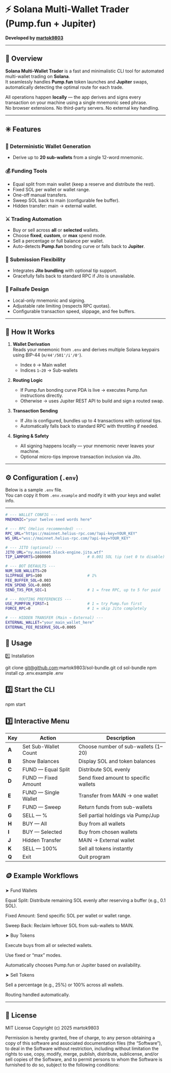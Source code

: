 # ⚡ Solana Multi-Wallet Trader (Pump.fun + Jupiter)

**Developed by [martok9803](https://github.com/martok9803)**  

---

## 🧩 Overview

**Solana Multi-Wallet Trader** is a fast and minimalistic CLI tool for automated multi-wallet trading on **Solana**.  
It seamlessly handles **Pump.fun** token launches and **Jupiter** swaps, automatically detecting the optimal route for each trade.

All operations happen **locally** — the app derives and signs every transaction on your machine using a single mnemonic seed phrase.  
No browser extensions. No third-party servers. No external key handling.

---

## ✳️ Features

### 🔑 Deterministic Wallet Generation
- Derive up to **20 sub-wallets** from a single 12-word mnemonic.

### 💰 Funding Tools
- Equal split from main wallet (keep a reserve and distribute the rest).  
- Fixed SOL per wallet or wallet range.  
- One-off manual transfers.  
- Sweep SOL back to main (configurable fee buffer).  
- Hidden transfer: main → external wallet.

### ⚔️ Trading Automation
- Buy or sell across **all** or **selected** wallets.  
- Choose **fixed**, **custom**, or **max** spend mode.  
- Sell a percentage or full balance per wallet.  
- Auto-detects **Pump.fun** bonding curve or falls back to **Jupiter**.

### 🚀 Submission Flexibility
- Integrates **Jito bundling** with optional tip support.  
- Gracefully falls back to standard RPC if Jito is unavailable.

### 🧱 Failsafe Design
- Local-only mnemonic and signing.  
- Adjustable rate limiting (respects RPC quotas).  
- Configurable transaction speed, slippage, and fee buffers.

---

## 🧠 How It Works

1. **Wallet Derivation**  
   Reads your mnemonic from `.env` and derives multiple Solana keypairs using BIP-44 (`m/44'/501'/i'/0'`).  
   - Index `0` → Main wallet  
   - Indices `1–20` → Sub-wallets  

2. **Routing Logic**  
   - If Pump.fun bonding curve PDA is live → executes Pump.fun instructions directly.  
   - Otherwise → uses Jupiter REST API to build and sign a routed swap.  

3. **Transaction Sending**  
   - If Jito is configured, bundles up to 4 transactions with optional tips.  
   - Automatically falls back to standard RPC with throttling if needed.  

4. **Signing & Safety**  
   - All signing happens locally — your mnemonic never leaves your machine.  
   - Optional micro-tips improve transaction inclusion via Jito.  

---

## ⚙️ Configuration (`.env`)

Below is a sample `.env` file.  
You can copy it from `.env.example` and modify it with your keys and wallet info.

---

```bash
# --- WALLET CONFIG ---
MNEMONIC="your twelve seed words here"

# --- RPC (Helius recommended) ---
RPC_URL="https://mainnet.helius-rpc.com/?api-key=YOUR_KEY"
WS_URL="wss://mainnet.helius-rpc.com/?api-key=YOUR_KEY"

# --- JITO (optional) ---
JITO_URL="ny.mainnet.block-engine.jito.wtf"
TIP_LAMPORTS=1000000                # 0.001 SOL tip (set 0 to disable)

# --- BOT DEFAULTS ---
NUM_SUB_WALLETS=20
SLIPPAGE_BPS=100                    # 1%
FEE_BUFFER_SOL=0.003
MIN_SPEND_SOL=0.0005
SEND_TXS_PER_SEC=1                  # 1 = free RPC, up to 5 for paid

# --- ROUTING PREFERENCES ---
USE_PUMPFUN_FIRST=1                 # 1 = try Pump.fun first
FORCE_RPC=0                         # 1 = skip Jito completely

# --- HIDDEN TRANSFER (Main → External) ---
EXTERNAL_WALLET="your_main_wallet_here"
EXTERNAL_FEE_RESERVE_SOL=0.0005

```

## 🚀 Usage

1️⃣ Installation

git clone git@github.com:martok9803/sol-bundle.git
cd sol-bundle
npm install
cp .env.example .env


## 2️⃣ Start the CLI

npm start

## 3️⃣ Interactive Menu
| Key   | Action               | Description                           |
| ----- | -------------------- | ------------------------------------- |
| **A** | Set Sub-Wallet Count | Choose number of sub-wallets (1–20)   |
| **B** | Show Balances        | Display SOL and token balances        |
| **C** | FUND — Equal Split   | Distribute SOL evenly                 |
| **D** | FUND — Fixed Amount  | Send fixed amount to specific wallets |
| **E** | FUND — Single Wallet | Transfer from MAIN → one wallet       |
| **F** | FUND — Sweep         | Return funds from sub-wallets         |
| **G** | SELL — %             | Sell partial holdings via Pump/Jup    |
| **H** | BUY — All            | Buy from all wallets                  |
| **I** | BUY — Selected       | Buy from chosen wallets               |
| **J** | Hidden Transfer      | MAIN → External wallet                |
| **K** | SELL — 100%          | Sell all tokens instantly             |
| **Q** | Exit                 | Quit program                          |


## 🪙 Example Workflows

➤ Fund Wallets

Equal Split: Distribute remaining SOL evenly after reserving a buffer (e.g., 0.1 SOL).

Fixed Amount: Send specific SOL per wallet or wallet range.

Sweep Back: Reclaim leftover SOL from sub-wallets to MAIN.

➤ Buy Tokens

Execute buys from all or selected wallets.

Use fixed or “max” modes.

Automatically chooses Pump.fun or Jupiter based on availability.

➤ Sell Tokens

Sell a percentage (e.g., 25%) or 100% across all wallets.

Routing handled automatically.

----

## 📜 License

MIT License
Copyright (c) 2025 martok9803

Permission is hereby granted, free of charge, to any person obtaining a copy
of this software and associated documentation files (the “Software”), to deal
in the Software without restriction, including without limitation the rights
to use, copy, modify, merge, publish, distribute, sublicense, and/or sell
copies of the Software, and to permit persons to whom the Software is
furnished to do so, subject to the following conditions:
